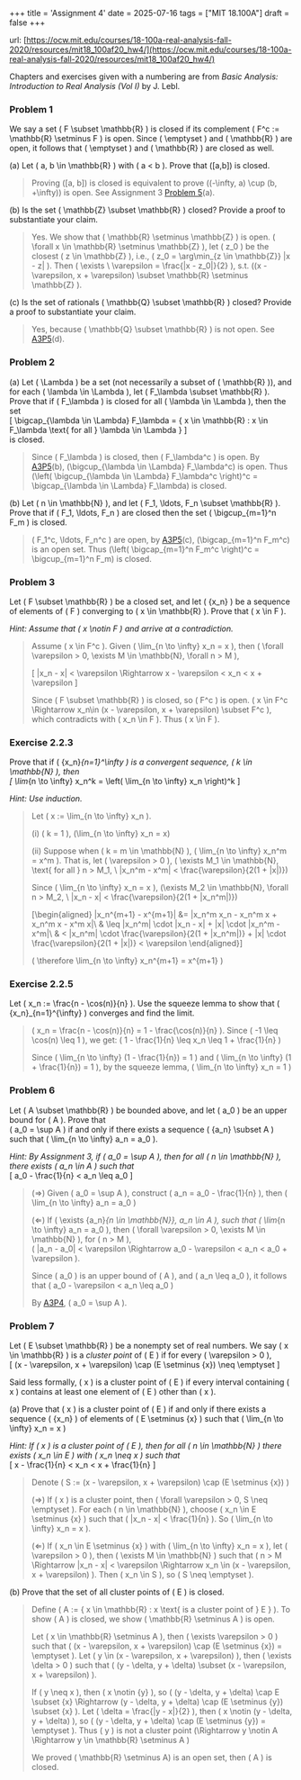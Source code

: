 +++
title = 'Assignment 4'
date = 2025-07-16
tags = ["MIT 18.100A"]
draft = false
+++

url: [https://ocw.mit.edu/courses/18-100a-real-analysis-fall-2020/resources/mit18_100af20_hw4/](https://ocw.mit.edu/courses/18-100a-real-analysis-fall-2020/resources/mit18_100af20_hw4/)

Chapters and exercises given with a numbering are from *Basic Analysis: Introduction to
Real Analysis (Vol I)* by J. Lebl.

### Problem 1

We say a set \( F \subset \mathbb{R} \) is closed if its complement \( F^c := \mathbb{R} \setminus F \) is open. Since \( \emptyset \) and \( \mathbb{R} \) are open, it follows that \( \emptyset \) and \( \mathbb{R} \) are closed as well.

(a) Let \( a, b \in \mathbb{R} \) with \( a < b \). Prove that \([a,b]\) is closed.

> Proving \([a, b]\) is closed is equivalent to prove \((-\infty, a) \cup (b, +\infty)\) is open. See Assignment 3 [Problem 5](/courses/mit18100a/a3/#problem-5)(a).

(b) Is the set \( \mathbb{Z} \subset \mathbb{R} \) closed? Provide a proof to substantiate your claim.

> Yes. We show that \( \mathbb{R} \setminus \mathbb{Z} \) is open.  \( \forall x \in \mathbb{R} \setminus \mathbb{Z} \), let \( z_0 \) be the closest \( z \in \mathbb{Z} \), i.e., \( z_0 = \arg\min_{z \in \mathbb{Z}} |x - z| \).  Then \( \exists \ \varepsilon = \frac{|x - z_0|}{2} \), s.t.  \((x - \varepsilon, x + \varepsilon) \subset \mathbb{R} \setminus \mathbb{Z} \).

(c) Is the set of rationals \( \mathbb{Q} \subset \mathbb{R} \) closed? Provide a proof to substantiate your claim.

> Yes, because \( \mathbb{Q} \subset \mathbb{R} \) is not open.   See [A3P5](/courses/mit18100a/a3/#problem-5)(d).

### Problem 2

(a) Let \( \Lambda \) be a set (not necessarily a subset of \( \mathbb{R} \)), and for each \( \lambda \in \Lambda \), let \( F_\lambda \subset \mathbb{R} \). Prove that if \( F_\lambda \) is closed for all \( \lambda \in \Lambda \), then the set  
\[
\bigcap_{\lambda \in \Lambda} F_\lambda = \{ x \in \mathbb{R} : x \in F_\lambda \text{ for all } \lambda \in \Lambda \}
\]  
is closed.

> Since \( F_\lambda \) is closed, then \( F_\lambda^c \) is open.  By [A3P5](/courses/mit18100a/a3/#problem-5)(b),  \(\bigcup_{\lambda \in \Lambda} F_\lambda^c\)  is open. Thus  \(\left( \bigcup_{\lambda \in \Lambda} F_\lambda^c \right)^c = \bigcap_{\lambda \in \Lambda} F_\lambda\)  is closed.

(b) Let \( n \in \mathbb{N} \), and let \( F_1, \ldots, F_n \subset \mathbb{R} \). Prove that if \( F_1, \ldots, F_n \) are closed then the set \( \bigcup_{m=1}^n F_m \) is closed.

> \( F_1^c, \ldots, F_n^c \) are open, by [A3P5](/courses/mit18100a/a3/#problem-5)(c), \(\bigcap_{m=1}^n F_m^c\) is an open set.  Thus  \(\left( \bigcap_{m=1}^n F_m^c \right)^c = \bigcup_{m=1}^n F_m\)  is closed.

### Problem 3

Let \( F \subset \mathbb{R} \) be a closed set, and let \( \{x_n\} \) be a sequence of elements of \( F \) converging to \( x \in \mathbb{R} \). Prove that \( x \in F \).

*Hint: Assume that \( x \notin F \) and arrive at a contradiction.*

> Assume \( x \in F^c \). Given \( \lim_{n \to \infty} x_n = x \), then  \( \forall \varepsilon > 0, \exists M \in \mathbb{N}, \forall n > M \),  
>
> \[ |x_n - x| < \varepsilon \Rightarrow x - \varepsilon < x_n < x + \varepsilon \]
>
> Since \( F \subset \mathbb{R} \) is closed, so \( F^c \) is open.  \( x \in F^c \Rightarrow  x_n\in (x - \varepsilon, x + \varepsilon) \subset F^c \),  which contradicts with \( x_n \in F \). Thus \( x \in F \).

### Exercise 2.2.3

Prove that if \( \{x_n\}_{n=1}^\infty \) is a convergent sequence, \( k \in \mathbb{N} \), then  
\[
\lim_{n \to \infty} x_n^k = \left( \lim_{n \to \infty} x_n \right)^k
\]

*Hint: Use induction.*

> Let \( x := \lim_{n \to \infty} x_n \).  
>
> (i) \( k = 1 \),  \(\lim_{n \to \infty} x_n = x\)
> 
> (ii) Suppose when \( k = m \in \mathbb{N} \),  \( \lim_{n \to \infty} x_n^m = x^m \). That is, let \( \varepsilon > 0 \), \(
> \exists M_1 \in \mathbb{N}, \text{ for all } n > M_1, \ |x_n^m - x^m| < \frac{\varepsilon}{2(1 + |x|)}\)
>
> Since \( \lim_{n \to \infty} x_n = x \), \(\exists M_2 \in \mathbb{N}, \forall n > M_2, \ |x_n - x| < \frac{\varepsilon}{2(1 + |x_n^m|)}\)
>
> \[\begin{aligned}
|x_n^{m+1} - x^{m+1}| &= |x_n^m x_n - x_n^m x + x_n^m x - x^m x|\\
& \leq |x_n^m| \cdot |x_n - x| + |x| \cdot |x_n^m - x^m|\\
& < |x_n^m| \cdot \frac{\varepsilon}{2(1 + |x_n^m|)} + |x| \cdot \frac{\varepsilon}{2(1 + |x|)} < \varepsilon
\end{aligned}\]
>
> \( \therefore \lim_{n \to \infty} x_n^{m+1} = x^{m+1} \)

### Exercise 2.2.5

Let \( x_n := \frac{n - \cos(n)}{n} \). Use the squeeze lemma to show that \( \{x_n\}_{n=1}^{\infty} \) converges and find the limit.

> \( x_n = \frac{n - \cos(n)}{n} = 1 - \frac{\cos(n)}{n} \). Since \( -1 \leq \cos(n) \leq 1 \), we get: \( 1 - \frac{1}{n} \leq x_n \leq 1 + \frac{1}{n} \)  
>
> Since \( \lim_{n \to \infty} (1 - \frac{1}{n}) = 1 \) and  \( \lim_{n \to \infty} (1 + \frac{1}{n}) = 1 \),  by the squeeze lemma,  \( \lim_{n \to \infty} x_n = 1 \)

### Problem 6

Let \( A \subset \mathbb{R} \) be bounded above, and let \( a_0 \) be an upper bound for \( A \). Prove that  
\( a_0 = \sup A \) if and only if there exists a sequence \( \{a_n\} \subset A \) such that \( \lim_{n \to \infty} a_n = a_0 \).

*Hint: By Assignment 3, if \( a_0 = \sup A \), then for all \( n \in \mathbb{N} \), there exists \( a_n \in A \) such that*  
\[ a_0 - \frac{1}{n} < a_n \leq a_0 \]

> (⇒) Given \( a_0 = \sup A \), construct \( a_n = a_0 - \frac{1}{n} \), then  \( \lim_{n \to \infty} a_n = a_0 \)  
>
> (⇐) If \( \exists \{a_n\}_{n \in \mathbb{N}}, a_n \in A \), such that  \( \lim_{n \to \infty} a_n = a_0 \), then  \( \forall \varepsilon > 0, \exists M \in \mathbb{N} \), for \( n > M \),  
> \( |a_n - a_0| < \varepsilon \Rightarrow a_0 - \varepsilon < a_n < a_0 + \varepsilon \). 
> 
> Since \( a_0 \) is an upper bound of \( A \), and \( a_n \leq a_0 \), it follows that \( a_0 - \varepsilon < a_n \leq a_0 \)  
>
> By [A3P4](/courses/mit18100a/a3/#problem-4), \( a_0 = \sup A \).

### Problem 7

Let \( E \subset \mathbb{R} \) be a nonempty set of real numbers. We say \( x \in \mathbb{R} \) is a *cluster point* of \( E \) if for every \( \varepsilon > 0 \),  
\[ (x - \varepsilon, x + \varepsilon) \cap (E \setminus \{x\}) \neq \emptyset \]

Said less formally, \( x \) is a cluster point of \( E \) if every interval containing \( x \) contains at least one element of \( E \) other than \( x \).

(a) Prove that \( x \) is a cluster point of \( E \) if and only if there exists a sequence \( \{x_n\} \) of elements of \( E \setminus \{x\} \) such that \( \lim_{n \to \infty} x_n = x \)

*Hint: If \( x \) is a cluster point of \( E \), then for all \( n \in \mathbb{N} \) there exists \( x_n \in E \) with \( x_n \neq x \) such that*  
\[ x - \frac{1}{n} < x_n < x + \frac{1}{n} \]

> Denote \( S := (x - \varepsilon, x + \varepsilon) \cap (E \setminus \{x\}) \)  
>
> (⇒) If \( x \) is a cluster point, then \( \forall \varepsilon > 0, S \neq \emptyset \). For each \( n \in \mathbb{N} \), choose \( x_n \in E \setminus \{x\} \) such that \( |x_n - x| < \frac{1}{n} \). So \( \lim_{n \to \infty} x_n = x \).
>
> (⇐) If \( x_n \in E \setminus \{x\} \) with \( \lim_{n \to \infty} x_n = x \), let \( \varepsilon > 0 \), then \( \exists M \in \mathbb{N} \) such that \( n > M \Rightarrow |x_n - x| < \varepsilon \Rightarrow x_n \in (x - \varepsilon, x + \varepsilon) \). Then \( x_n \in S \), so \( S \neq \emptyset \).

(b) Prove that the set of all cluster points of \( E \) is closed.

> Define \( A := \{ x \in \mathbb{R} : x \text{ is a cluster point of } E \} \). To show \( A \) is closed, we show \( \mathbb{R} \setminus A \) is open.  
>
> Let \( x \in \mathbb{R} \setminus A \), then \( \exists \varepsilon > 0 \) such that \( (x - \varepsilon, x + \varepsilon) \cap (E \setminus \{x\}) = \emptyset \). Let \( y \in (x - \varepsilon, x + \varepsilon) \), then \( \exists \delta > 0 \) such that \( (y - \delta, y + \delta) \subset (x - \varepsilon, x + \varepsilon) \).
>
> If \( y \neq x \), then \( x \notin \{y\} \), so \( (y - \delta, y + \delta) \cap E \subset \{x\} \Rightarrow (y - \delta, y + \delta) \cap (E \setminus \{y\}) \subset \{x\} \).  Let \( \delta = \frac{|y - x|}{2} \), then \( x \notin (y - \delta, y + \delta) \), so \( (y - \delta, y + \delta) \cap (E \setminus \{y\}) = \emptyset \). Thus \( y \) is not a cluster point \(\Rightarrow y \notin A \Rightarrow y \in \mathbb{R} \setminus A \)  
>
> We proved \( \mathbb{R} \setminus A\) is an open set, then \( A \) is closed.
